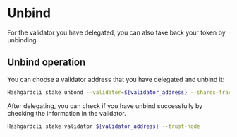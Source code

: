 # Unbind

For the validator you have delegated, you can also take back your token by unbinding.

## Unbind operation

You can choose a validator address that you have delegated and unbind it:

```bash
Hashgardcli stake unbond --validator=${validator_address} --shares-fraction=0.1 --from=${wallet_name} --chain-id=${chain-id}
```

After delegating, you can check if you have unbind successfully by checking the information in the validator.

```bash
Hashgardcli stake validator ${validator_address} --trust-node
```
